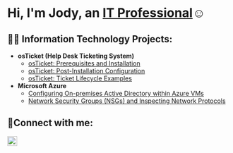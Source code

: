 <h1>Hi, I'm Jody, an <a href="https://linkedin.com/in/Josh">IT Professional</a>☺</h1>

<h2>👨‍💻 Information Technology Projects:</h2>

- <b>osTicket (Help Desk Ticketing System)</b>
  - [osTicket: Prerequisites and Installation](https://github.com/jodyBtatoute/osticket-prereqs)
  - [osTicket: Post-Installation Configuration](https://github.com/jodyBtatoute/post-install-config)
  - [osTicket: Ticket Lifecycle Examples](https://github.com/jodyBtatoute/ticket-lifecycle)
- <b>Microsoft Azure</b>
  - [Configuring On-premises Active Directory within Azure VMs](https://github.com/jodyBtatoute/configure-ad)
  - [Network Security Groups (NSGs) and Inspecting Network Protocols](https://github.com/jodyBtatoute/azure-network-protocols)

<h2>🤳Connect with me:</h2>

[<img align="left" alt="Josh | LinkedIn" width="22px" src="https://cdn.jsdelivr.net/npm/simple-icons@v3/icons/linkedin.svg" />][linkedin]




[linkedin]: https://linkedin.com/in/Josh
